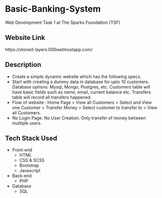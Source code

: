 # Basic-Banking-System
Web Development Task 1 at The Sparks Foundation (TSF)
<h2>Website Link</h2>
<p>https://stoned-layers.000webhostapp.com/</p>
<h2>Description</h2>
<ul>
  <li>Create a simple dynamic website which has the following specs.
  <li>Start with creating a dummy data in database for upto 10 customers. Database options: Mysql, Mongo, Postgres, etc. Customers table         will have basic fields such as name, email, current balance etc. Transfers table will record all transfers happened.
  <li>Flow of website : Home Page > View all Customers > Select and View one Customer > Transfer Money > Select customer to transfer to >         View all Customers.
  <li>No Login Page. No User Creation. Only transfer of money between multiple users.
</ul>
<h2>Tech Stack Used</h2>
<ul>
<li>Front-end
<ul>
<li>HTML
<li>CSS & SCSS
<li>Bootstrap
<li>Javascript
  </ul>
  <li>Back-end
<ul>
<li>PHP
  </ul>

<li>Database
  <ul>
<li>SQL
  </ul></ul>
